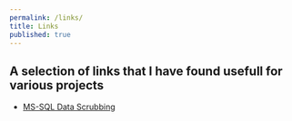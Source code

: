 ```yaml
---
permalink: /links/
title: Links
published: true
---
```


## A selection of links that I have found usefull for various projects
- [MS-SQL Data Scrubbing](https://www.sqlservercentral.com/articles/random-word-generation-for-data-scrubbing)